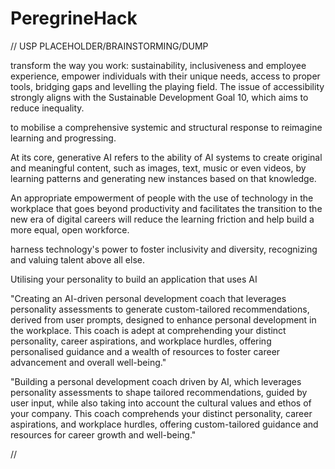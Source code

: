 # PeregrineHack


// USP PLACEHOLDER/BRAINSTORMING/DUMP

transform the way you work: sustainability, inclusiveness and employee experience, empower individuals with their unique needs, access to proper tools, bridging gaps and levelling the playing field. 
The issue of accessibility strongly aligns with the Sustainable Development Goal 10, which aims to reduce inequality.

to mobilise a comprehensive systemic and structural response to reimagine learning and progressing.

At its core, generative AI refers to the ability of AI systems to create original and meaningful content, such as images, text, music or even videos, by learning patterns and generating new instances based on that knowledge.

An appropriate empowerment of people with the use of technology in the workplace that goes beyond productivity and facilitates the transition to the new era of digital careers will reduce the learning friction and help build a more equal, open workforce.

harness technology's power to foster inclusivity and diversity, recognizing and valuing talent above all else.

Utilising your personality to build an application that uses AI 

"Creating an AI-driven personal development coach that leverages personality assessments to generate custom-tailored recommendations, derived from user prompts, designed to enhance personal development in the workplace. This coach is adept at comprehending your distinct personality, career aspirations, and workplace hurdles, offering personalised guidance and a wealth of resources to foster career advancement and overall well-being."

"Building a personal development coach driven by AI, which leverages personality assessments to shape tailored recommendations, guided by user input, while also taking into account the cultural values and ethos of your company. This coach comprehends your distinct personality, career aspirations, and workplace hurdles, offering custom-tailored guidance and resources for career growth and well-being."

//
